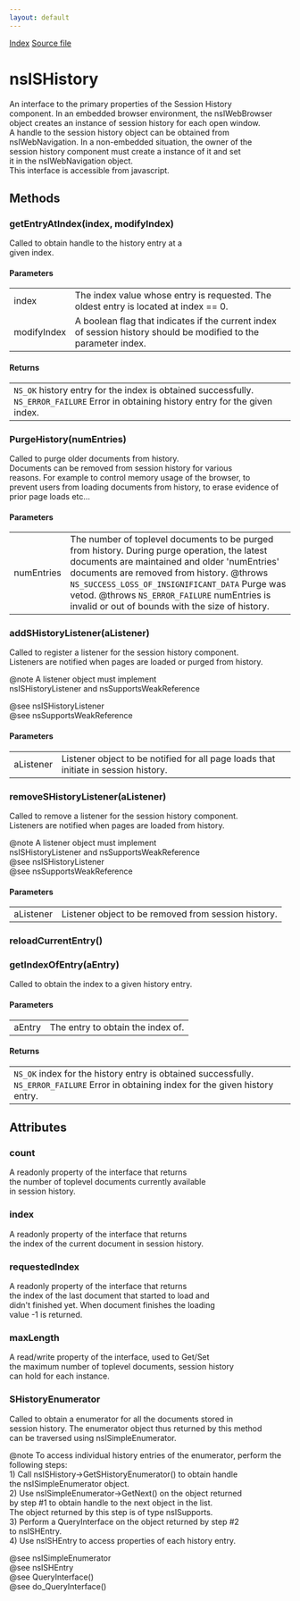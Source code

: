 ```yaml
---
layout: default
---
```

<div id='links'><a href="../index.html">Index</a>
<a href="http://dxr.mozilla.org/mozilla-central/source/docshell/shistory/public/nsISHistory.idl">Source file</a>
</div>

# nsISHistory #
  
An interface to the primary properties of the Session History  
component. In an embedded browser environment, the nsIWebBrowser  
object creates an instance of session history for each open window.  
A handle to the session history object can be obtained from  
nsIWebNavigation. In a non-embedded situation, the  owner of the  
session history component must create a instance of it and set  
it in the nsIWebNavigation object.  
This interface is accessible from javascript.  
  

## Methods ##

### getEntryAtIndex(index, modifyIndex) ###
  
Called to obtain handle to the history entry at a  
given index.  
  
  
  

#### Parameters ####

<table>

<tr>
<td>index</td>
<td>The index value whose entry is requested.  
                         The oldest entry is located at index == 0.  
</td>
</tr>

<tr>
<td>modifyIndex</td>
<td>A boolean flag that indicates if the current  
                         index of session history should be modified   
                         to the parameter index.  
</td>
</tr>

</table>

#### Returns ####

<table>

<tr>
<td><code>NS_OK</code> history entry for   
                         the index is obtained successfully.  
                         <code>NS_ERROR_FAILURE</code> Error in obtaining  
                         history entry for the given index.  
</td>
</tr>

</table>

### PurgeHistory(numEntries) ###
  
Called to purge older documents from history.  
Documents can be removed from session history for various   
reasons. For example to  control memory usage of the browser, to   
prevent users from loading documents from history, to erase evidence of  
prior page loads etc...  
  
                           
  

#### Parameters ####

<table>

<tr>
<td>numEntries</td>
<td>The number of toplevel documents to be  
                         purged from history. During purge operation,  
                         the latest documents are maintained and older   
                         'numEntries' documents are removed from history.  
@throws                  <code>NS_SUCCESS_LOSS_OF_INSIGNIFICANT_DATA</code> Purge was vetod.  
@throws                  <code>NS_ERROR_FAILURE</code> numEntries is  
                         invalid or out of bounds with the size of history.  
</td>
</tr>

</table>

### addSHistoryListener(aListener) ###
  
Called to register a listener for the session history component.  
Listeners are notified when pages are loaded or purged from history.  
  
  
@note                    A listener object must implement   
                         nsISHistoryListener and nsSupportsWeakReference  
  
@see nsISHistoryListener  
@see nsSupportsWeakReference  
  

#### Parameters ####

<table>

<tr>
<td>aListener</td>
<td>Listener object to be notified for all  
                         page loads that initiate in session history.  
</td>
</tr>

</table>

### removeSHistoryListener(aListener) ###
  
Called to remove a listener for the session history component.  
Listeners are notified when pages are loaded from history.  
  
  
@note                    A listener object must implement   
                         nsISHistoryListener and nsSupportsWeakReference  
@see nsISHistoryListener  
@see nsSupportsWeakReference  
  

#### Parameters ####

<table>

<tr>
<td>aListener</td>
<td>Listener object to be removed from   
                         session history.  
</td>
</tr>

</table>

### reloadCurrentEntry() ###

### getIndexOfEntry(aEntry) ###
  
Called to obtain the index to a given history entry.  
  
  
  

#### Parameters ####

<table>

<tr>
<td>aEntry</td>
<td>The entry to obtain the index of.  
</td>
</tr>

</table>

#### Returns ####

<table>

<tr>
<td><code>NS_OK</code> index for the history entry  
                         is obtained successfully.  
                         <code>NS_ERROR_FAILURE</code> Error in obtaining  
                         index for the given history entry.  
</td>
</tr>

</table>

## Attributes ##

### count ###
  
A readonly property of the interface that returns   
the number of toplevel documents currently available  
in session history.  
  

### index ###
  
A readonly property of the interface that returns   
the index of the current document in session history.  
  

### requestedIndex ###
  
A readonly property of the interface that returns   
the index of the last document that started to load and  
didn't finished yet. When document finishes the loading  
value -1 is returned.  
  

### maxLength ###
  
A read/write property of the interface, used to Get/Set  
the maximum number of toplevel documents, session history   
can hold for each instance.   
  

### SHistoryEnumerator ###
  
Called to obtain a enumerator for all the  documents stored in   
session history. The enumerator object thus returned by this method  
can be traversed using nsISimpleEnumerator.   
  
@note  To access individual history entries of the enumerator, perform the  
       following steps:  
       1) Call nsISHistory->GetSHistoryEnumerator() to obtain handle   
          the nsISimpleEnumerator object.  
       2) Use nsISimpleEnumerator->GetNext() on the object returned  
          by step #1 to obtain handle to the next object in the list.   
          The object returned by this step is of type nsISupports.  
       3) Perform a QueryInterface on the object returned by step #2   
          to nsISHEntry.  
       4) Use nsISHEntry to access properties of each history entry.   
  
@see nsISimpleEnumerator  
@see nsISHEntry  
@see QueryInterface()  
@see do_QueryInterface()  
  
